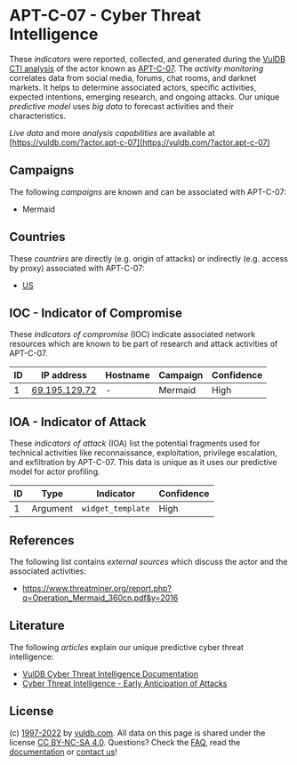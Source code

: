 # APT-C-07 - Cyber Threat Intelligence

These _indicators_ were reported, collected, and generated during the [VulDB CTI analysis](https://vuldb.com/?kb.cti) of the actor known as [APT-C-07](https://vuldb.com/?actor.apt-c-07). The _activity monitoring_ correlates data from social media, forums, chat rooms, and darknet markets. It helps to determine associated actors, specific activities, expected intentions, emerging research, and ongoing attacks. Our unique _predictive model_ uses _big data_ to forecast activities and their characteristics.

_Live data_ and more _analysis capabilities_ are available at [https://vuldb.com/?actor.apt-c-07](https://vuldb.com/?actor.apt-c-07)

## Campaigns

The following _campaigns_ are known and can be associated with APT-C-07:

* Mermaid

## Countries

These _countries_ are directly (e.g. origin of attacks) or indirectly (e.g. access by proxy) associated with APT-C-07:

* [US](https://vuldb.com/?country.us)

## IOC - Indicator of Compromise

These _indicators of compromise_ (IOC) indicate associated network resources which are known to be part of research and attack activities of APT-C-07.

ID | IP address | Hostname | Campaign | Confidence
-- | ---------- | -------- | -------- | ----------
1 | [69.195.129.72](https://vuldb.com/?ip.69.195.129.72) | - | Mermaid | High

## IOA - Indicator of Attack

These _indicators of attack_ (IOA) list the potential fragments used for technical activities like reconnaissance, exploitation, privilege escalation, and exfiltration by APT-C-07. This data is unique as it uses our predictive model for actor profiling.

ID | Type | Indicator | Confidence
-- | ---- | --------- | ----------
1 | Argument | `widget_template` | High

## References

The following list contains _external sources_ which discuss the actor and the associated activities:

* https://www.threatminer.org/report.php?q=Operation_Mermaid_360cn.pdf&y=2016

## Literature

The following _articles_ explain our unique predictive cyber threat intelligence:

* [VulDB Cyber Threat Intelligence Documentation](https://vuldb.com/?kb.cti)
* [Cyber Threat Intelligence - Early Anticipation of Attacks](https://www.scip.ch/en/?labs.20201022)

## License

(c) [1997-2022](https://vuldb.com/?kb.changelog) by [vuldb.com](https://vuldb.com/?kb.about). All data on this page is shared under the license [CC BY-NC-SA 4.0](https://creativecommons.org/licenses/by-nc-sa/4.0/). Questions? Check the [FAQ](https://vuldb.com/?kb.faq), read the [documentation](https://vuldb.com/?kb) or [contact us](https://vuldb.com/?contact)!
